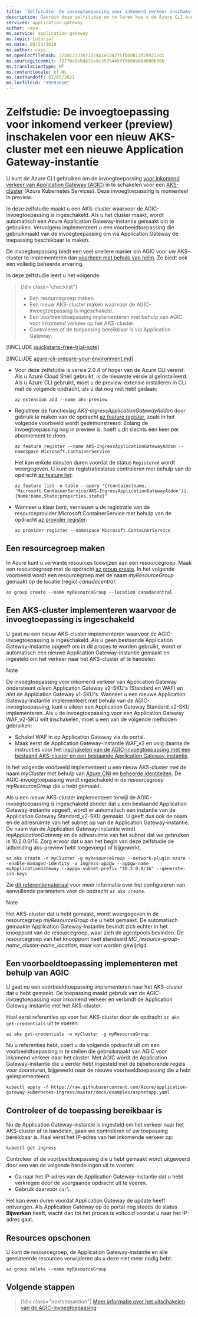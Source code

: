 ```yaml
---
title: 'Zelfstudie: De invoegtoepassing voor inkomend verkeer inschakelen voor een nieuw AKS-cluster met een nieuwe Azure Application Gateway-instantie'
description: Gebruik deze zelfstudie om te leren hoe u de Azure CLI kunt gebruiken om de invoegtoepassing voor inkomend verkeer voor uw nieuwe AKS-cluster in kunt schakelen met een nieuwe Application Gateway-instantie.
services: application-gateway
author: caya
ms.service: application-gateway
ms.topic: tutorial
ms.date: 09/24/2020
ms.author: caya
ms.openlocfilehash: 775dc2133473354a1e534275fb0d813f299217d1
ms.sourcegitcommit: f377ba5ebd431e8c3579445ff588da664b00b36b
ms.translationtype: MT
ms.contentlocale: nl-NL
ms.lasthandoff: 02/05/2021
ms.locfileid: "99593810"
---
```

# <a name="tutorial-enable-the-ingress-controller-add-on-preview-for-a-new-aks-cluster-with-a-new-application-gateway-instance"></a>Zelfstudie: De invoegtoepassing voor inkomend verkeer (preview) inschakelen voor een nieuw AKS-cluster met een nieuwe Application Gateway-instantie

U kunt de Azure CLI gebruiken om de invoegtoepassing [voor inkomend verkeer van Application Gateway (AGIC)](ingress-controller-overview.md) in te schakelen voor een [AKS-cluster](https://azure.microsoft.com/services/kubernetes-service/) (Azure Kubernetes Services). Deze invoegtoepassing is momenteel in preview.

In deze zelfstudie maakt u een AKS-cluster waarvoor de AGIC-invoegtoepassing is ingeschakeld. Als u het cluster maakt, wordt automatisch een Azure Application Gateway-instantie gemaakt om te gebruiken. Vervolgens implementeert u een voorbeeldtoepassing die gebruikmaakt van de invoegtoepassing om via Application Gateway de toepassing beschikbaar te maken. 

De invoegtoepassing biedt een veel snellere manier om AGIC voor uw AKS-cluster te implementeren dan [voorheen met behulp van helm](ingress-controller-overview.md#difference-between-helm-deployment-and-aks-add-on). Ze biedt ook een volledig beheerde ervaring.    

In deze zelfstudie leert u het volgende:

> [!div class="checklist"]
> * Een resourcegroep maken. 
> * Een nieuw AKS-cluster maken waarvoor de AGIC-invoegtoepassing is ingeschakeld. 
> * Een voorbeeldtoepassing implementeren met behulp van AGIC voor inkomend verkeer op het AKS-cluster.
> * Controleren of de toepassing bereikbaar is via Application Gateway.

[!INCLUDE [quickstarts-free-trial-note](../../includes/quickstarts-free-trial-note.md)]

[!INCLUDE [azure-cli-prepare-your-environment.md](../../includes/azure-cli-prepare-your-environment.md)]

 - Voor deze zelfstudie is versie 2.0.4 of hoger van de Azure CLI vereist. Als u Azure Cloud Shell gebruikt, is de nieuwste versie al geïnstalleerd. Als u Azure CLI gebruikt, moet u de preview-extensie installeren in CLI met de volgende opdracht, als u dat nog niet hebt gedaan:
    ```azurecli-interactive
    az extension add --name aks-preview
    ```

 - Registreer de functievlag *AKS-IngressApplicationGatewayAddon* door gebruik te maken van de opdracht [az feature register](/cli/azure/feature#az-feature-register), zoals in het volgende voorbeeld wordt gedemonstreerd. Zolang de invoegtoepassing nog in preview is, hoeft u dit slechts één keer per abonnement te doen.
    ```azurecli-interactive
    az feature register --name AKS-IngressApplicationGatewayAddon --namespace Microsoft.ContainerService
    ```

   Het kan enkele minuten duren voordat de status `Registered` wordt weergegeven. U kunt de registratiestatus controleren met behulp van de opdracht [az feature list](/cli/azure/feature#az-feature-register):
    ```azurecli-interactive
    az feature list -o table --query "[?contains(name, 'Microsoft.ContainerService/AKS-IngressApplicationGatewayAddon')].{Name:name,State:properties.state}"
    ```

 - Wanneer u klaar bent, vernieuwt u de registratie van de resourceprovider Microsoft.ContainerService met behulp van de opdracht [az provider register](/cli/azure/provider#az-provider-register):
    ```azurecli-interactive
    az provider register --namespace Microsoft.ContainerService
    ```

## <a name="create-a-resource-group"></a>Een resourcegroep maken

In Azure kunt u verwante resources toewijzen aan een resourcegroep. Maak een resourcegroep met de opdracht [az group create](/cli/azure/group#az-group-create). In het volgende voorbeeld wordt een resourcegroep met de naam *myResourceGroup* gemaakt op de locatie (regio) *canadacentral*: 

```azurecli-interactive
az group create --name myResourceGroup --location canadacentral
```

## <a name="deploy-an-aks-cluster-with-the-add-on-enabled"></a>Een AKS-cluster implementeren waarvoor de invoegtoepassing is ingeschakeld

U gaat nu een nieuw AKS-cluster implementeren waarvoor de AGIC-invoegtoepassing is ingeschakeld. Als u geen bestaande Application Gateway-instantie opgeeft om in dit proces te worden gebruikt, wordt er automatisch een nieuwe Application Gateway-instantie gemaakt en ingesteld om het verkeer naar het AKS-cluster af te handelen.  

> [!NOTE]
> De invoegtoepassing voor inkomend verkeer van Application Gateway ondersteunt *alleen* Application Gateway v2-SKU's (Standard en WAF) en *niet* de Application Gateway v1-SKU's. Wanneer u een nieuwe Application Gateway-instantie implementeert met behulp van de AGIC-invoegtoepassing, kunt u alleen een Application Gateway Standard_v2-SKU implementeren. Als u de invoegtoepassing voor een Application Gateway WAF_v2-SKU wilt inschakelen, moet u een van de volgende methoden gebruiken:
>
> - Schakel WAF in op Application Gateway via de portal. 
> - Maak eerst de Application Gateway-instantie WAF_v2 en volg daarna de instructies voor het [inschakelen van de AGIC-invoegtoepassing met een bestaand AKS-cluster en een bestaande Application Gateway-instantie](tutorial-ingress-controller-add-on-existing.md). 

In het volgende voorbeeld implementeert u een nieuw AKS-cluster met de naam *myCluster* met behulp van [Azure CNI](../aks/concepts-network.md#azure-cni-advanced-networking) en [beheerde identiteiten](../aks/use-managed-identity.md). De AGIC-invoegtoepassing wordt ingeschakeld in de resourcegroep *myResourceGroup* die u hebt gemaakt. 

Als u een nieuw AKS-cluster implementeert terwijl de AGIC-invoegtoepassing is ingeschakeld zonder dat u een bestaande Application Gateway-instantie opgeeft, wordt er automatisch een instantie van de Application Gateway Standard_v2-SKU gemaakt. U geeft dus ook de naam en de adresruimte van het subnet op van de Application Gateway-instantie. De naam van de Application Gateway-instantie wordt *myApplicationGateway* en de adresruimte van het subnet dat we gebruiken is 10.2.0.0/16. Zorg ervoor dat u aan het begin van deze zelfstudie de uitbreiding aks-preview hebt toegevoegd of bijgewerkt. 

```azurecli-interactive
az aks create -n myCluster -g myResourceGroup --network-plugin azure --enable-managed-identity -a ingress-appgw --appgw-name myApplicationGateway --appgw-subnet-prefix "10.2.0.0/16" --generate-ssh-keys
```

Zie [dit referentiemateriaal](/cli/azure/aks#az-aks-create) voor meer informatie over het configureren van aanvullende parameters voor de opdracht `az aks create`. 

> [!NOTE]
> Het AKS-cluster dat u hebt gemaakt, wordt weergegeven in de resourcegroep *myResourceGroup* die u hebt gemaakt. De automatisch gemaakte Application Gateway-instantie bevindt zich echter in het knooppunt van de resourcegroep, waar zich de agentpools bevinden. De resourcegroep van het knooppunt heet standaard *MC_resource-group-name_cluster-name_location*, maar kan worden gewijzigd. 

## <a name="deploy-a-sample-application-by-using-agic"></a>Een voorbeeldtoepassing implementeren met behulp van AGIC

U gaat nu een voorbeeldtoepassing implementeren naar het AKS-cluster dat u hebt gemaakt. De toepassing maakt gebruik van de AGIC-invoegtoepassing voor inkomend verkeer en verbindt de Application Gateway-instantie met het AKS-cluster. 

Haal eerst referenties op voor het AKS-cluster door de opdracht `az aks get-credentials` uit te voeren: 

```azurecli-interactive
az aks get-credentials -n myCluster -g myResourceGroup
```

Nu u referenties hebt, voert u de volgende opdracht uit om een voorbeeldtoepassing in te stellen die gebruikmaakt van AGIC voor inkomend verkeer naar het cluster. Met AGIC wordt de Application Gateway-instantie die u eerder hebt ingesteld met de bijbehorende regels voor doorsturen, bijgewerkt naar de nieuwe voorbeeldtoepassing die u hebt geïmplementeerd.  

```azurecli-interactive
kubectl apply -f https://raw.githubusercontent.com/Azure/application-gateway-kubernetes-ingress/master/docs/examples/aspnetapp.yaml 
```

## <a name="check-that-the-application-is-reachable"></a>Controleer of de toepassing bereikbaar is

Nu de Application Gateway-instantie is ingesteld om het verkeer naar het AKS-cluster af te handelen, gaan we controleren of uw toepassing bereikbaar is. Haal eerst het IP-adres van het inkomende verkeer op: 

```azurecli-interactive
kubectl get ingress
```

Controleer of de voorbeeldtoepassing die u hebt gemaakt wordt uitgevoerd door een van de volgende handelingen uit te voeren:

- Ga naar het IP-adres van de Application Gateway-instantie dat u hebt verkregen door de voorgaande opdracht uit te voeren.
- Gebruik daarvoor `curl`. 

Het kan even duren voordat Application Gateway de update heeft ontvangen. Als Application Gateway op de portal nog steeds de status **Bijwerken** heeft, wacht dan tot het proces is voltooid voordat u naar het IP-adres gaat. 

## <a name="clean-up-resources"></a>Resources opschonen

U kunt de resourcegroep, de Application Gateway-instantie en alle gerelateerde resources verwijderen als u deze niet meer nodig hebt:

```azurecli-interactive
az group delete --name myResourceGroup
```

## <a name="next-steps"></a>Volgende stappen

> [!div class="nextstepaction"]
> [Meer informatie over het uitschakelen van de AGIC-invoegtoepassing](./ingress-controller-disable-addon.md)
